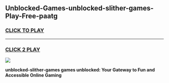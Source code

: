 
## Unblocked-Games-unblocked-slither-games-Play-Free-paatg
<h3>
<a href="https://premium76.site?title=unblocked-slither-games&ref=18A1">CLICK TO PLAY</a></h3>
<hr>

<h3>
<a href="https://premium76.site?title=unblocked-slither-games&ref=18A1">CLICK 2 PLAY</a>
  
</h3>

<a href="https://premium76.site?title=unblocked-slither-games&ref=18A1"><img src="https://clearcache.store/games.png"></a>


**unblocked-slither-games games unblocked: Your Gateway to Fun and Accessible Online Gaming**

